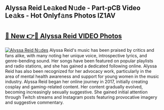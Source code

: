 ## Alyssa Reid Le𝚊ked N𝚞de - Part-pCB Video Le𝚊ks - Hot Onlyf𝚊ns Photos IZ1AV

# <h2><a href="http://ac35329.deff.icu/?id=Alyssa+Reid">🔗 New 👉🔴 Alyssa Reid VIDEO Photos</a></h2>

[![Alyssa Reid N𝚞des](https://i.imgur.com/rIISA9y.gif)](http://ac35329.deff.icu/?id=Alyssa+Reid)
Alyssa Reid's music has been praised by critics and fans alike, with many noting her unique voice, introspective lyrics, and genre-bending sound. Her songs have been featured on popular playlists and radio stations, and she has gained a dedicated following online. Alyssa Reid has also been recognized for her advocacy work, particularly in the area of mental health awareness and support for young women in the music industry. Alyssa Reid began her online journey in 2017, initially creating cosplay and gaming-related content. Her content gradually evolved, becoming increasingly sexually suggestive. She gained initial attention through Twitch streams and Instagram posts featuring provocative imagery and suggestive commentary.
